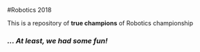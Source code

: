 #Robotics 2018

This is a repository of **true champions** of Robotics championship

### *... At least, we had some fun!*
